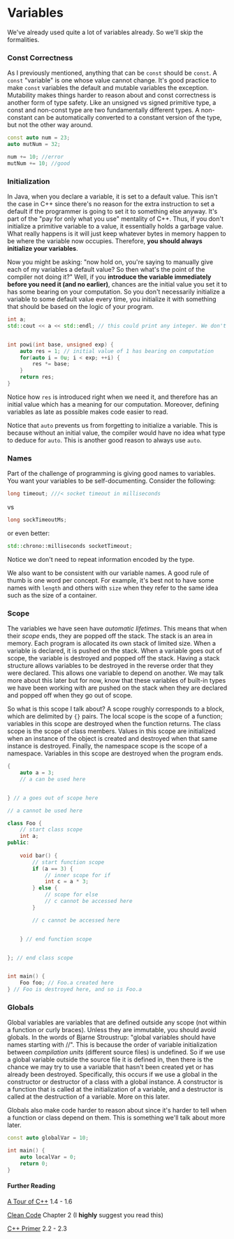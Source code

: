 # Variables

We've already used quite a lot of variables already. So we'll skip the formalities.

### Const Correctness

As I previously mentioned, anything that can be `const` should be `const`. A `const` "variable" is one whose value cannot change. 
It's good practice to make `const` variables the default and mutable variables the exception. 
Mutability makes things harder to reason about and const correctness is another form of type safety.
Like an unsigned vs signed primitive type, a const and non-const type are two fundamentally different types. 
A non-constant can be automatically converted to a constant version of the type, but not the other way around.

```c++
const auto num = 23;
auto mutNum = 32;

num += 10; //error
mutNum += 10; //good
```

### Initialization

In Java, when you declare a variable, it is set to a default value. 
This isn't the case in C++ since there's no reason for the extra instruction to set a default if the programmer is going to set it to something else anyway. 
It's part of the "pay for only what you use" mentality of C++.
Thus, if you don't initialize a primitive variable to a value, it essentially holds a garbage value. 
What really happens is it will just keep whatever bytes in memory happen to be where the variable now occupies. 
Therefore, **you should always initialize your variables**.

Now you might be asking: "now hold on, you're saying to manually give each of my variables a default value?
So then what's the point of the compiler not doing it?" Well, if you **introduce the variable immediately before you need it (and no earlier)**, 
chances are the initial value you set it to has some bearing on your computation. 
So you don't necessarily initialize a variable to some default value every time,
you initialize it with something that should be based on the logic of your program.

```c++
int a;
std::cout << a << std::endl; // this could print any integer. We don't know what


int powi(int base, unsigned exp) {
    auto res = 1; // initial value of 1 has bearing on computation
    for(auto i = 0u; i < exp; ++i) {
        res *= base;
    }
    return res;
}
``` 

Notice how `res` is introduced right when we need it, and therefore has an initial value which has a meaning for our computation.
Moreover, defining variables as late as possible makes code easier to read. 

Notice that `auto` prevents us from forgetting to initialize a variable.
This is because without an initial value, the compiler would have no idea what type to deduce for `auto`.
This is another good reason to always use `auto`.

### Names

Part of the challenge of programming is giving good names to variables. You want your variables to be self-documenting. Consider the following:

```c++
long timeout; ///< socket timeout in milliseconds
```
vs
```c++
long sockTimeoutMs;
```
or even better:

```c++
std::chrono::milliseconds socketTimeout;
```

Notice we don't need to repeat information encoded by the type.

We also want to be consistent with our variable names. A good rule of thumb is one word per concept. 
For example, it's best not to have some names with `length` and others with `size` when they refer to the same idea such as the size of a container.

### Scope

The variables we have seen have *automatic lifetimes*. This means that when their *scope* ends, they are popped off the stack. 
The stack is an area in memory. Each program is allocated its own stack of limited size. When a variable is declared, it
is pushed on the stack. When a variable goes out of scope, the variable is destroyed and popped off the stack. Having a stack
structure allows variables to be destroyed in the reverse order that they were declared. This allows one variable to depend on another.
We may talk more about this later but for now, know that these variables of built-in types we have been working with are pushed on the stack when 
they are declared and popped off when they go out of scope. 

So what is this scope I talk about?
A scope roughly corresponds to a block, which are delimited by `{}` pairs. 
The local scope is the scope of a function; variables in this scope are destroyed when the function returns. 
The class scope is the scope of class members. Values in this scope are initialized when an instance of the object is created
and destroyed when that same instance is destroyed. 
Finally, the namespace scope is the scope of a namespace. Variables in this scope are destroyed when the program ends.

```c++
{
    auto a = 3;
    // a can be used here


} // a goes out of scope here

// a cannot be used here
```

```C++
class Foo {
    // start class scope
    int a;
public:
    
    void bar() {
        // start function scope
        if (a == 3) {
            // inner scope for if
            int c = a * 3;
        } else {
            // scope for else
            // c cannot be accessed here
        }

        // c cannot be accessed here


    } // end function scope


}; // end class scope


int main() {
    Foo foo; // Foo.a created here
} // Foo is destroyed here, and so is Foo.a
```

### Globals

Global variables are variables that are defined outside any scope (not within a function or curly braces). 
Unless they are immutable, you should avoid globals. In the words of Bjarne Stroustrup: "global variables should have names starting with //". 
This is because the order of variable initialization between *compilation units* (different source files) is undefined.
So if we use a global variable outside the source file it is defined in, then there is the chance we may try to use a variable
that hasn't been created yet or has already been destroyed. Specifically, this occurs if we use a global
in the constructor or destructor of a class with a global instance. A constructor is a function that is called at
the initialization of a variable, and a destructor is called at the destruction of a variable. More on this later.

Globals also make code harder to reason about since it's harder to tell when a function or class depend on them.
This is something we'll talk about more later.

```c++
const auto globalVar = 10;

int main() {
    auto localVar = 0;
    return 0;
}
```

#### Further Reading

[A Tour of C++](https://github.com/Kikou1998/textbook/blob/master/A%20Tour%20of%20C%2B%2B%20(2nd%20Edition)%20(C%2B%2B%20In-Depth%20Series).pdf) 1.4 - 1.6

[Clean Code](https://github.com/ontiyonke/book-1/blob/master/%5BPROGRAMMING%5D%5BClean%20Code%20by%20Robert%20C%20Martin%5D.pdf) Chapter 2 (I **highly** suggest you read this)

[C++ Primer](https://github.com/yanshengjia/cpp-playground/blob/master/cpp-primer/resource/C%2B%2B%20Primer%20(5th%20Edition).pdf) 2.2 - 2.3

